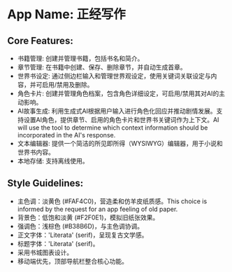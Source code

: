 # **App Name**: 正经写作

## Core Features:

- 书籍管理: 创建并管理书籍，包括书名和简介。
- 章节管理: 在书籍中创建、保存、删除章节，并自动生成首章。
- 世界书设定: 通过侧边栏输入和管理世界观设定，使用关键词关联设定与内容，并可启用/禁用及删除。
- 角色卡片: 创建并管理角色档案，包含角色详细设定，可启用/禁用其对AI的主动影响。
- AI故事生成: 利用生成式AI根据用户输入进行角色化回应并推动剧情发展。支持设置AI角色，提供章节、启用的角色卡片和世界书关键词作为上下文。AI will use the tool to determine which context information should be incorporated in the AI's response.
- 文本编辑器: 提供一个简洁的所见即所得（WYSIWYG）编辑器，用于小说和世界书内容。
- 本地存储: 支持离线使用。

## Style Guidelines:

- 主色调：淡黄色 (#FAF4C0)，营造柔和仿羊皮纸质感。This choice is informed by the request for an app feeling of old paper.
- 背景色：低饱和淡黄 (#F2F0E1)，模拟旧纸张效果。
- 强调色：浅棕色 (#B38B6D)，与主色调协调。
- 正文字体：'Literata' (serif)，呈现复古文学感。
- 标题字体：'Literata' (serif)。
- 采用书城图表设计。
- 移动端优先，顶部导航栏整合核心功能。
